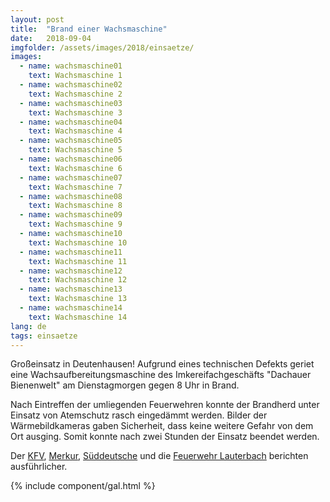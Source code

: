 ```yaml
---
layout: post
title:  "Brand einer Wachsmaschine"
date:   2018-09-04
imgfolder: /assets/images/2018/einsaetze/
images:
  - name: wachsmaschine01
    text: Wachsmaschine 1
  - name: wachsmaschine02
    text: Wachsmaschine 2
  - name: wachsmaschine03
    text: Wachsmaschine 3
  - name: wachsmaschine04
    text: Wachsmaschine 4
  - name: wachsmaschine05
    text: Wachsmaschine 5
  - name: wachsmaschine06
    text: Wachsmaschine 6
  - name: wachsmaschine07
    text: Wachsmaschine 7
  - name: wachsmaschine08
    text: Wachsmaschine 8
  - name: wachsmaschine09
    text: Wachsmaschine 9
  - name: wachsmaschine10
    text: Wachsmaschine 10
  - name: wachsmaschine11
    text: Wachsmaschine 11
  - name: wachsmaschine12
    text: Wachsmaschine 12
  - name: wachsmaschine13
    text: Wachsmaschine 13
  - name: wachsmaschine14
    text: Wachsmaschine 14
lang: de
tags: einsaetze
---
```


Großeinsatz in Deutenhausen! Aufgrund eines technischen Defekts geriet eine Wachsaufbereitungsmaschine des Imkereifachgeschäfts "Dachauer Bienenwelt" am Dienstagmorgen gegen 8 Uhr in Brand.

Nach Eintreffen der umliegenden Feuerwehren konnte der Brandherd unter Einsatz von Atemschutz rasch eingedämmt werden. Bilder der Wärmebildkameras gaben Sicherheit, dass keine weitere Gefahr von dem Ort ausging. Somit konnte nach zwei Stunden der Einsatz beendet werden.

Der [KFV](http://kfv-dachau.de/index.php?section=news&cmd=details&newsid=1070), [Merkur](https://www.merkur.de/lokales/dachau/bergkirchen-ort28367/deutenhausen-brand-einer-wachsmaschine-in-dachauer-bienenwelt-10209881.html), [Süddeutsche](https://www.sueddeutsche.de/muenchen/dachau/euro-schaden-brand-in-geschaeft-fuer-imkereibedarf-1.4116859) und die [Feuerwehr Lauterbach](http://fw-lauterbach.de/index.php/einsaetze) berichten ausführlicher. 

{% include component/gal.html %}
